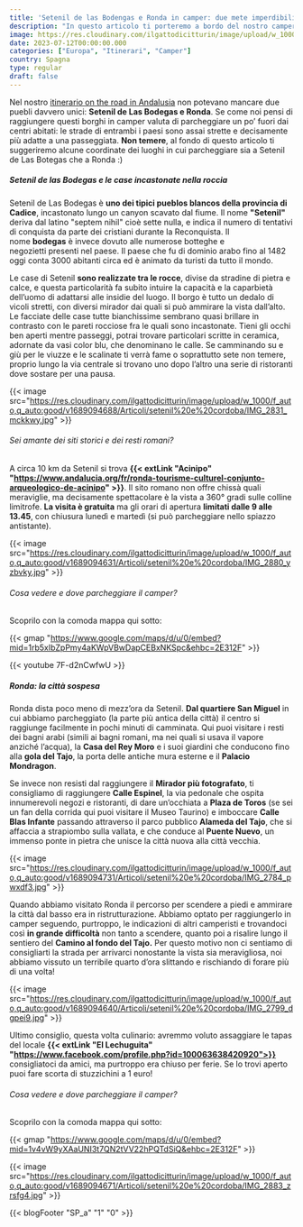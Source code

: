 ```yaml
---
title: 'Setenil de las Bodengas e Ronda in camper: due mete imperdibili in Andalusia'
description: "In questo articolo ti porteremo a bordo del nostro camper alla scoperta di due puebli imperdibili in Andalusia tra case scolpite nella roccia e ponti sospesi!"
image: https://res.cloudinary.com/ilgattodicitturin/image/upload/w_1000/f_auto,q_auto:good/v1689094718/Articoli/setenil%20e%20cordoba/IMG_2810_ggof7s.jpg
date: 2023-07-12T00:00:00.000
categories: ["Europa", "Itinerari", "Camper"]
country: Spagna
type: regular
draft: false
---
```


Nel nostro [itinerario on the road in Andalusia](/blog/viaggio-andalusia-in-camper-itinerari) non potevano mancare due puebli davvero unici: **Setenil de Las Bodegas e Ronda**.
Se come noi pensi di raggiungere questi borghi in camper valuta di parcheggiare un po’ fuori dai centri abitati: le strade di entrambi i paesi sono assai strette e decisamente più adatte a una passeggiata. 
**Non temere**, al fondo di questo articolo ti suggeriremo alcune coordinate dei luoghi in cui parcheggiare sia a Setenil de Las Botegas che a Ronda :) 

##### Setenil de las Bodegas e le case incastonate nella roccia

Setenil de Las Bodegas è **uno dei tipici pueblos blancos della provincia di Cadice**, incastonato lungo un canyon scavato dal fiume.
Il nome **"Setenil"** deriva dal latino "septem nihil" cioè sette nulla, e indica il numero di tentativi di conquista da parte dei cristiani durante la Reconquista. Il nome **bodegas** è invece dovuto alle numerose botteghe e negozietti presenti nel paese. Il paese che fu di dominio arabo fino al 1482 oggi conta 3000 abitanti circa ed è animato da turisti da tutto il mondo. 

Le case di Setenil **sono realizzate tra le rocce**, divise da stradine di pietra e calce, e questa particolarità fa subito intuire la capacità e la caparbietà dell’uomo di adattarsi alle insidie del luogo.
Il borgo è tutto un dedalo di vicoli stretti, con diversi mirador dai quali si può ammirare la vista dall’alto. 
Le facciate delle case tutte bianchissime sembrano quasi brillare in contrasto con le pareti rocciose fra le quali sono incastonate. 
Tieni gli occhi ben aperti mentre passeggi, potrai trovare particolari scritte in ceramica, adornate da vasi color blu, che denominano le calle. 
Se camminando su e giù per le viuzze e le scalinate ti verrà fame o soprattutto sete non temere, proprio lungo la via centrale si trovano uno dopo l’altro una serie di ristoranti dove sostare per una pausa. 

{{< image src="https://res.cloudinary.com/ilgattodicitturin/image/upload/w_1000/f_auto,q_auto:good/v1689094688/Articoli/setenil%20e%20cordoba/IMG_2831_mckkwy.jpg" >}}

###### Sei amante dei siti storici e dei resti romani? 

A circa 10 km da Setenil si trova **{{< extLink "Acinipo" "https://www.andalucia.org/fr/ronda-tourisme-culturel-conjunto-arqueologico-de-acinipo" >}}**. Il sito romano non offre chissà quali meraviglie, ma decisamente spettacolare è la vista a 360° gradi sulle colline limitrofe. **La visita è gratuita** ma gli orari di apertura **limitati dalle 9 alle 13.45**, con chiusura lunedì e martedì (si può parcheggiare nello spiazzo antistante). 

{{< image src="https://res.cloudinary.com/ilgattodicitturin/image/upload/w_1000/f_auto,q_auto:good/v1689094631/Articoli/setenil%20e%20cordoba/IMG_2880_yzbvky.jpg" >}}

###### Cosa vedere e dove parcheggiare il camper?
Scoprilo con la comoda mappa qui sotto:

{{< gmap "https://www.google.com/maps/d/u/0/embed?mid=1rb5xIbZpPmy4aKWpVBwDapCEBxNKSpc&ehbc=2E312F" >}}

{{< youtube 7F-d2nCwfwU >}}

##### Ronda: la città sospesa

Ronda dista poco meno di mezz’ora da Setenil. **Dal quartiere San Miguel** in cui abbiamo parcheggiato (la parte più antica della città) il centro si raggiunge facilmente in pochi minuti di camminata. 
Qui puoi visitare i resti dei bagni arabi (simili ai bagni romani, ma nei quali si usava il vapore anziché l’acqua), la **Casa del Rey Moro** e i suoi giardini che conducono fino alla **gola del Tajo**, la porta delle antiche mura esterne e il **Palacio Mondragon**. 

Se invece non resisti dal raggiungere il **Mirador più fotografato**, ti consigliamo di raggiungere **Calle Espinel**, la via pedonale che ospita innumerevoli negozi e ristoranti, di dare un’occhiata a **Plaza de Toros** (se sei un fan della corrida qui puoi visitare il Museo Taurino) e imboccare **Calle Blas Infante** passando attraverso il parco pubblico **Alameda del Tajo**, che si affaccia a strapiombo sulla vallata, e che conduce al **Puente Nuevo**, un immenso ponte in pietra che unisce la città nuova alla città vecchia.

{{< image src="https://res.cloudinary.com/ilgattodicitturin/image/upload/w_1000/f_auto,q_auto:good/v1689094731/Articoli/setenil%20e%20cordoba/IMG_2784_pwxdf3.jpg" >}}

Quando abbiamo visitato Ronda il percorso per scendere a piedi e ammirare la città dal basso era in ristrutturazione. Abbiamo optato per raggiungerlo in camper seguendo, purtroppo, le indicazioni di altri camperisti e trovandoci così **in grande difficoltà** non tanto a scendere, quanto poi a risalire lungo il sentiero del **Camino al fondo del Tajo.** Per questo motivo non ci sentiamo di consigliarti la strada per arrivarci nonostante la vista sia meravigliosa, noi abbiamo vissuto un terribile quarto d’ora slittando e rischiando di forare più di una volta! 

{{< image src="https://res.cloudinary.com/ilgattodicitturin/image/upload/w_1000/f_auto,q_auto:good/v1689094640/Articoli/setenil%20e%20cordoba/IMG_2799_dgpei9.jpg" >}}

Ultimo consiglio, questa volta culinario: avremmo voluto assaggiare le tapas del locale **{{< extLink "El Lechuguita" "https://www.facebook.com/profile.php?id=100063638420920">}}** consigliatoci da amici, ma purtroppo era chiuso per ferie. Se lo trovi aperto puoi fare scorta di stuzzichini a 1 euro! 

###### Cosa vedere e dove parcheggiare il camper?
Scoprilo con la comoda mappa qui sotto:

{{< gmap "https://www.google.com/maps/d/u/0/embed?mid=1v4vW9yXAaUNI3t7QN2tVV22hPQTdSiQ&ehbc=2E312F" >}}

{{< image src="https://res.cloudinary.com/ilgattodicitturin/image/upload/w_1000/f_auto,q_auto:good/v1689094671/Articoli/setenil%20e%20cordoba/IMG_2883_zrsfg4.jpg" >}}

{{< blogFooter "SP_a" "1" "0" >}}